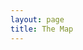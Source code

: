 ```yaml
---
layout: page
title: The Map
---
```

<link rel="stylesheet" href="https://hannahkim24.github.io/mnm/map/map.html">
